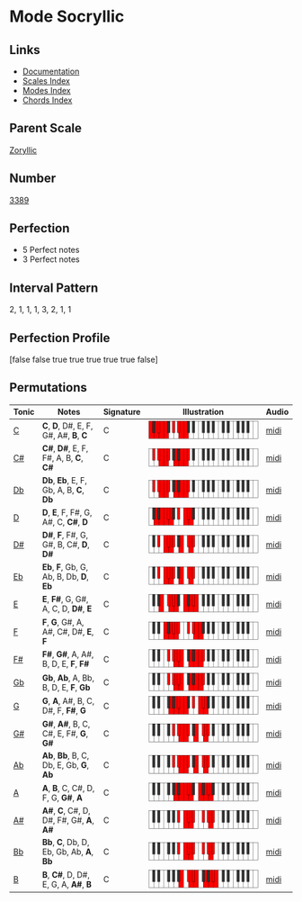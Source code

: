 # Mode Socryllic

## Links

- [Documentation](index.md)
- [Scales Index](Scales.md)
- [Modes Index](Modes.md)
- [Chords Index](Chords.md)

## Parent Scale

[Zoryllic](ScaleZoryllic.md)

## Number

[3389](https://ianring.com/musictheory/scales/3389)

## Perfection

- 5 Perfect notes
- 3 Perfect notes

## Interval Pattern

2, 1, 1, 1, 3, 2, 1, 1

## Perfection Profile

[false false true true true true true false]

## Permutations

| Tonic | Notes | Signature | Illustration | Audio |
|-------|-------|-----------|--------------|-------|
| [C](ModeCNaturalSocryllic.md) | **C**, **D**, D#, E, F, G#, A#, **B**, **C** | C | ![CNaturalSocryllic](ModeCNaturalSocryllic.png) | [midi](https://github.com/edipermadi/music/blob/main/docs/ModeCNaturalSocryllic.mid?raw=true) |
| [C#](ModeCSharpSocryllic.md) | **C#**, **D#**, E, F, F#, A, B, **C**, **C#** | C | ![CSharpSocryllic](ModeCSharpSocryllic.png) | [midi](https://github.com/edipermadi/music/blob/main/docs/ModeCSharpSocryllic.mid?raw=true) |
| [Db](ModeDFlatSocryllic.md) | **Db**, **Eb**, E, F, Gb, A, B, **C**, **Db** | C | ![DFlatSocryllic](ModeDFlatSocryllic.png) | [midi](https://github.com/edipermadi/music/blob/main/docs/ModeDFlatSocryllic.mid?raw=true) |
| [D](ModeDNaturalSocryllic.md) | **D**, **E**, F, F#, G, A#, C, **C#**, **D** | C | ![DNaturalSocryllic](ModeDNaturalSocryllic.png) | [midi](https://github.com/edipermadi/music/blob/main/docs/ModeDNaturalSocryllic.mid?raw=true) |
| [D#](ModeDSharpSocryllic.md) | **D#**, **F**, F#, G, G#, B, C#, **D**, **D#** | C | ![DSharpSocryllic](ModeDSharpSocryllic.png) | [midi](https://github.com/edipermadi/music/blob/main/docs/ModeDSharpSocryllic.mid?raw=true) |
| [Eb](ModeEFlatSocryllic.md) | **Eb**, **F**, Gb, G, Ab, B, Db, **D**, **Eb** | C | ![EFlatSocryllic](ModeEFlatSocryllic.png) | [midi](https://github.com/edipermadi/music/blob/main/docs/ModeEFlatSocryllic.mid?raw=true) |
| [E](ModeENaturalSocryllic.md) | **E**, **F#**, G, G#, A, C, D, **D#**, **E** | C | ![ENaturalSocryllic](ModeENaturalSocryllic.png) | [midi](https://github.com/edipermadi/music/blob/main/docs/ModeENaturalSocryllic.mid?raw=true) |
| [F](ModeFNaturalSocryllic.md) | **F**, **G**, G#, A, A#, C#, D#, **E**, **F** | C | ![FNaturalSocryllic](ModeFNaturalSocryllic.png) | [midi](https://github.com/edipermadi/music/blob/main/docs/ModeFNaturalSocryllic.mid?raw=true) |
| [F#](ModeFSharpSocryllic.md) | **F#**, **G#**, A, A#, B, D, E, **F**, **F#** | C | ![FSharpSocryllic](ModeFSharpSocryllic.png) | [midi](https://github.com/edipermadi/music/blob/main/docs/ModeFSharpSocryllic.mid?raw=true) |
| [Gb](ModeGFlatSocryllic.md) | **Gb**, **Ab**, A, Bb, B, D, E, **F**, **Gb** | C | ![GFlatSocryllic](ModeGFlatSocryllic.png) | [midi](https://github.com/edipermadi/music/blob/main/docs/ModeGFlatSocryllic.mid?raw=true) |
| [G](ModeGNaturalSocryllic.md) | **G**, **A**, A#, B, C, D#, F, **F#**, **G** | C | ![GNaturalSocryllic](ModeGNaturalSocryllic.png) | [midi](https://github.com/edipermadi/music/blob/main/docs/ModeGNaturalSocryllic.mid?raw=true) |
| [G#](ModeGSharpSocryllic.md) | **G#**, **A#**, B, C, C#, E, F#, **G**, **G#** | C | ![GSharpSocryllic](ModeGSharpSocryllic.png) | [midi](https://github.com/edipermadi/music/blob/main/docs/ModeGSharpSocryllic.mid?raw=true) |
| [Ab](ModeAFlatSocryllic.md) | **Ab**, **Bb**, B, C, Db, E, Gb, **G**, **Ab** | C | ![AFlatSocryllic](ModeAFlatSocryllic.png) | [midi](https://github.com/edipermadi/music/blob/main/docs/ModeAFlatSocryllic.mid?raw=true) |
| [A](ModeANaturalSocryllic.md) | **A**, **B**, C, C#, D, F, G, **G#**, **A** | C | ![ANaturalSocryllic](ModeANaturalSocryllic.png) | [midi](https://github.com/edipermadi/music/blob/main/docs/ModeANaturalSocryllic.mid?raw=true) |
| [A#](ModeASharpSocryllic.md) | **A#**, **C**, C#, D, D#, F#, G#, **A**, **A#** | C | ![ASharpSocryllic](ModeASharpSocryllic.png) | [midi](https://github.com/edipermadi/music/blob/main/docs/ModeASharpSocryllic.mid?raw=true) |
| [Bb](ModeBFlatSocryllic.md) | **Bb**, **C**, Db, D, Eb, Gb, Ab, **A**, **Bb** | C | ![BFlatSocryllic](ModeBFlatSocryllic.png) | [midi](https://github.com/edipermadi/music/blob/main/docs/ModeBFlatSocryllic.mid?raw=true) |
| [B](ModeBNaturalSocryllic.md) | **B**, **C#**, D, D#, E, G, A, **A#**, **B** | C | ![BNaturalSocryllic](ModeBNaturalSocryllic.png) | [midi](https://github.com/edipermadi/music/blob/main/docs/ModeBNaturalSocryllic.mid?raw=true) |
